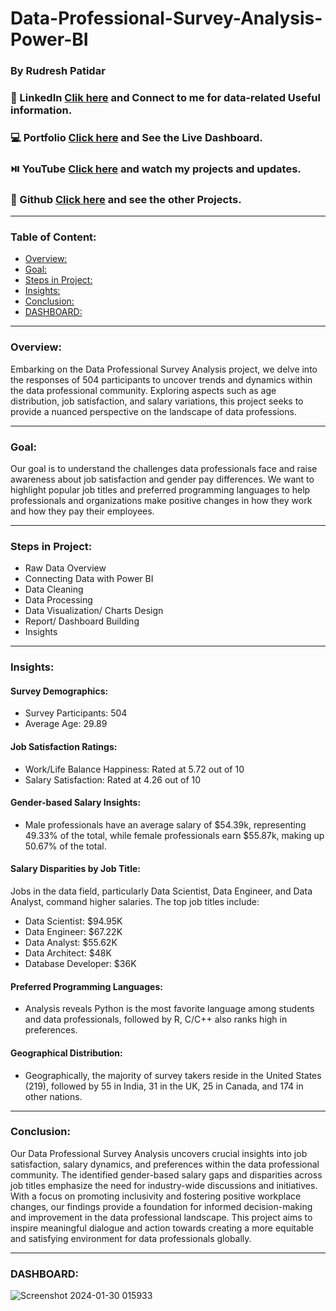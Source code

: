 # Data-Professional-Survey-Analysis-Power-BI
### By Rudresh Patidar  
### 💼 LinkedIn [Clik here](https://www.linkedin.com/in/rudresh-patidar/) and Connect to me for data-related Useful information.
### 💻 Portfolio [Click here](https://www.novypro.com/profile_projects/rudreshpatidar) and See the Live Dashboard.
### ⏯️ YouTube  [Click here](https://www.youtube.com/@rudresh12810/videos) and watch my projects and updates.
### 📓 Github   [Click here](https://github.com/rudresh12810?tab=repositories) and see the other Projects.

__________________________________________________________________________________________

### Table of Content:
- [Overview:](#overview)
- [Goal:](#goal)
- [Steps in Project:](#steps-in-project)
- [Insights:](#insights)
- [Conclusion:](#conclusion)
- [DASHBOARD:](#dashboard)

__________________________________________________________________________________________

### Overview:
Embarking on the Data Professional Survey Analysis project, we delve into the responses of 504 participants to uncover trends and dynamics within the data professional community. Exploring aspects such as age distribution, job satisfaction, and salary variations, this project seeks to provide a nuanced perspective on the landscape of data professions.

__________________________________________________________________________________________


### Goal:
Our goal is to understand the challenges data professionals face and raise awareness about job satisfaction and gender pay differences. We want to highlight popular job titles and preferred programming languages to help professionals and organizations make positive changes in how they work and how they pay their employees.

__________________________________________________________________________________________

### Steps in Project:
- Raw Data Overview 
- Connecting Data with Power BI 
- Data Cleaning 
- Data Processing
- Data Visualization/ Charts Design 
- Report/ Dashboard Building 
- Insights 

__________________________________________________________________________________________

### Insights:

#### Survey Demographics:
- Survey Participants: 504
- Average Age: 29.89

#### Job Satisfaction Ratings:
- Work/Life Balance Happiness: Rated at 5.72 out of 10
- Salary Satisfaction: Rated at 4.26 out of 10

#### Gender-based Salary Insights:
- Male professionals have an average salary of $54.39k, representing 49.33% of the total, while female professionals earn $55.87k, making up 50.67% of the total.

#### Salary Disparities by Job Title:
Jobs in the data field, particularly Data Scientist, Data Engineer, and Data Analyst, command higher salaries. The top job titles include:
- Data Scientist: $94.95K
- Data Engineer: $67.22K
- Data Analyst: $55.62K
- Data Architect: $48K
- Database Developer: $36K

#### Preferred Programming Languages:
- Analysis reveals Python is the most favorite language among students and data professionals, followed by R, C/C++ also ranks high in preferences.

#### Geographical Distribution:
- Geographically, the majority of survey takers reside in the United States (219), followed by 55 in India, 31 in the UK, 25 in Canada, and 174 in other nations.

__________________________________________________________________________________________

### Conclusion:

Our Data Professional Survey Analysis uncovers crucial insights into job satisfaction, salary dynamics, and preferences within the data professional community. 
The identified gender-based salary gaps and disparities across job titles emphasize the need for industry-wide discussions and initiatives. 
With a focus on promoting inclusivity and fostering positive workplace changes, our findings provide a foundation for informed decision-making and improvement in the data professional landscape.
This project aims to inspire meaningful dialogue and action towards creating a more equitable and satisfying environment for data professionals globally.

__________________________________________________________________________________________

### DASHBOARD:


![Screenshot 2024-01-30 015933](https://github.com/rudresh12810/Data-Professional-Survey-Analysis-Power-BI/assets/76532612/ba506b23-9f68-4d3f-951c-65778e3589d5)




